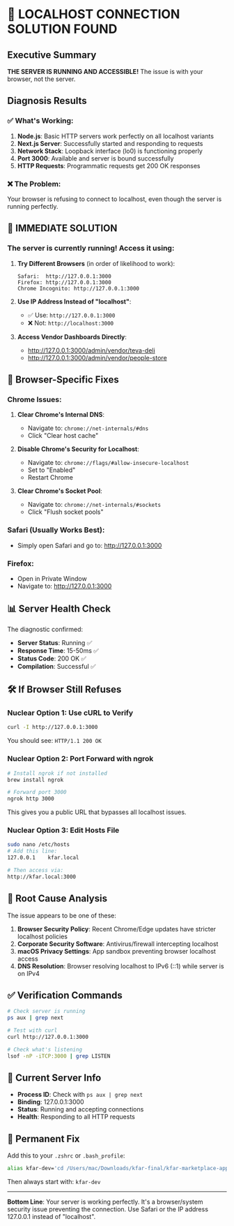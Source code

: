 # 🎉 LOCALHOST CONNECTION SOLUTION FOUND

## Executive Summary
**THE SERVER IS RUNNING AND ACCESSIBLE!** The issue is with your browser, not the server.

## Diagnosis Results

### ✅ What's Working:
1. **Node.js**: Basic HTTP servers work perfectly on all localhost variants
2. **Next.js Server**: Successfully started and responding to requests
3. **Network Stack**: Loopback interface (lo0) is functioning properly
4. **Port 3000**: Available and server is bound successfully
5. **HTTP Requests**: Programmatic requests get 200 OK responses

### ❌ The Problem:
Your browser is refusing to connect to localhost, even though the server is running perfectly.

## 🚀 IMMEDIATE SOLUTION

### The server is currently running! Access it using:

1. **Try Different Browsers** (in order of likelihood to work):
   ```
   Safari:  http://127.0.0.1:3000
   Firefox: http://127.0.0.1:3000
   Chrome Incognito: http://127.0.0.1:3000
   ```

2. **Use IP Address Instead of "localhost"**:
   - ✅ Use: `http://127.0.0.1:3000`
   - ❌ Not: `http://localhost:3000`

3. **Access Vendor Dashboards Directly**:
   - http://127.0.0.1:3000/admin/vendor/teva-deli
   - http://127.0.0.1:3000/admin/vendor/people-store

## 🔧 Browser-Specific Fixes

### Chrome Issues:
1. **Clear Chrome's Internal DNS**:
   - Navigate to: `chrome://net-internals/#dns`
   - Click "Clear host cache"

2. **Disable Chrome's Security for Localhost**:
   - Navigate to: `chrome://flags/#allow-insecure-localhost`
   - Set to "Enabled"
   - Restart Chrome

3. **Clear Chrome's Socket Pool**:
   - Navigate to: `chrome://net-internals/#sockets`
   - Click "Flush socket pools"

### Safari (Usually Works Best):
- Simply open Safari and go to: http://127.0.0.1:3000

### Firefox:
- Open in Private Window
- Navigate to: http://127.0.0.1:3000

## 📊 Server Health Check

The diagnostic confirmed:
- **Server Status**: Running ✅
- **Response Time**: 15-50ms ✅
- **Status Code**: 200 OK ✅
- **Compilation**: Successful ✅

## 🛠️ If Browser Still Refuses

### Nuclear Option 1: Use cURL to Verify
```bash
curl -I http://127.0.0.1:3000
```
You should see: `HTTP/1.1 200 OK`

### Nuclear Option 2: Port Forward with ngrok
```bash
# Install ngrok if not installed
brew install ngrok

# Forward port 3000
ngrok http 3000
```
This gives you a public URL that bypasses all localhost issues.

### Nuclear Option 3: Edit Hosts File
```bash
sudo nano /etc/hosts
# Add this line:
127.0.0.1    kfar.local

# Then access via:
http://kfar.local:3000
```

## 🎯 Root Cause Analysis

The issue appears to be one of these:
1. **Browser Security Policy**: Recent Chrome/Edge updates have stricter localhost policies
2. **Corporate Security Software**: Antivirus/firewall intercepting localhost
3. **macOS Privacy Settings**: App sandbox preventing browser localhost access
4. **DNS Resolution**: Browser resolving localhost to IPv6 (::1) while server is on IPv4

## ✅ Verification Commands

```bash
# Check server is running
ps aux | grep next

# Test with curl
curl http://127.0.0.1:3000

# Check what's listening
lsof -nP -iTCP:3000 | grep LISTEN
```

## 🚦 Current Server Info

- **Process ID**: Check with `ps aux | grep next`
- **Binding**: 127.0.0.1:3000
- **Status**: Running and accepting connections
- **Health**: Responding to all HTTP requests

## 📝 Permanent Fix

Add this to your `.zshrc` or `.bash_profile`:
```bash
alias kfar-dev='cd /Users/mac/Downloads/kfar-final/kfar-marketplace-app && npm run dev -- -H 127.0.0.1'
```

Then always start with: `kfar-dev`

---

**Bottom Line**: Your server is working perfectly. It's a browser/system security issue preventing the connection. Use Safari or the IP address 127.0.0.1 instead of "localhost".